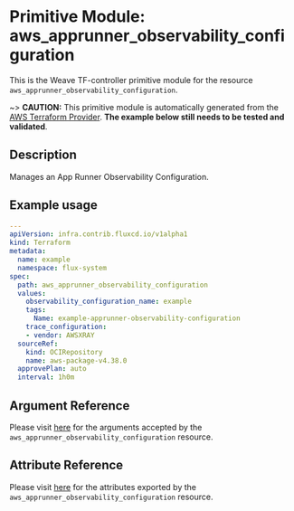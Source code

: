 
# Primitive Module: aws_apprunner_observability_configuration

This is the Weave TF-controller primitive module for the resource `aws_apprunner_observability_configuration`.

~> **CAUTION:** This primitive module is automatically generated from the [AWS Terraform Provider](https://registry.terraform.io/providers/hashicorp/aws/latest/docs/resources/apprunner_observability_configuration). **The example below still needs to be tested and validated**.

## Description

Manages an App Runner Observability Configuration.

## Example usage

```yaml
---
apiVersion: infra.contrib.fluxcd.io/v1alpha1
kind: Terraform
metadata:
  name: example
  namespace: flux-system
spec:
  path: aws_apprunner_observability_configuration
  values:
    observability_configuration_name: example
    tags:
      Name: example-apprunner-observability-configuration
    trace_configuration:
    - vendor: AWSXRAY
  sourceRef:
    kind: OCIRepository
    name: aws-package-v4.38.0
  approvePlan: auto
  interval: 1h0m
```

## Argument Reference

Please visit [here](https://registry.terraform.io/providers/hashicorp/aws/latest/docs/resources/apprunner_observability_configuration#argument-reference) for the arguments accepted by the `aws_apprunner_observability_configuration` resource.

## Attribute Reference

Please visit [here](https://registry.terraform.io/providers/hashicorp/aws/latest/docs/resources/apprunner_observability_configuration#attributes-reference) for the attributes exported by the `aws_apprunner_observability_configuration` resource.
